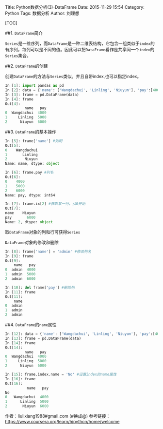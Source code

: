 Title: Python数据分析(3)-DataFrame
Date: 2015-11-29 15:54
Category: Python
Tags: 数据分析
Author: 刘理想

[TOC]

##1. `DataFrame`简介

`Series`是一维序列，而`DataFrame`是一种二维表结构，它包含一组类似于`index`的有序列，每列可以是不同的值。因此可以把`DataFrame`看作是共享同一个`index`的`Series`集合。

##2. `DataFrame`的创建

创建`DataFrame`的方法与`Series`类似。并且自带index,也可以指定index。

```python
In [1]: import pandas as pd
In [2]: data = {'name': ['Wangdachui', 'Linling', 'Niuyun'], 'pay':[4000, 5000, 6000]}
In [3]: frame = pd.DataFrame(data)
In [4]: frame
Out[4]:
         name   pay
0  Wangdachui  4000
1     Linling  5000
2      Niuyun  6000
```

##3. `DataFrame`的基本操作

```python
In [5]: frame['name'] #列明
Out[5]:
0    Wangdachui
1       Linling
2        Niuyun
Name: name, dtype: object

In [6]: frame.pay #列名
Out[6]:
0    4000
1    5000
2    6000
Name: pay, dtype: int64

In [7]: frame.ix[2] #获取某一行，从0开始
Out[7]:
name    Niuyun
pay       6000
Name: 2, dtype: object
```

取`DataFrame`对象的列和行可获得`Series`

`DataFrame`对象的修改和删除

```python
In [8]: frame['name'] = 'admin' #修改列名
In [9]: frame
Out[9]:
    name   pay
0  admin  4000
1  admin  5000
2  admin  6000

In [10]: del frame['pay'] #删除列
In [11]: frame
Out[11]:
    name
0  admin
1  admin
2  admin
```

##4. `DataFrame`的`name`属性

```python
In [12]: data = {'name': ['Wangdachui', 'Linling', 'Niuyun'], 'pay':[4000, 5000, 6000]}
In [13]: frame = pd.DataFrame(data)
In [14]: frame
Out[14]:
         name   pay
0  Wangdachui  4000
1     Linling  5000
2      Niuyun  6000

In [15]: frame.index.name = 'No' #设置index的name属性
In [16]: frame
Out[16]:
          name   pay
No
0   Wangdachui  4000
1      Linling  5000
2       Niuyun  6000
```

作者：liulixiang1988#gmail.com (#换成@)
参考链接：https://www.coursera.org/learn/hipython/home/welcome